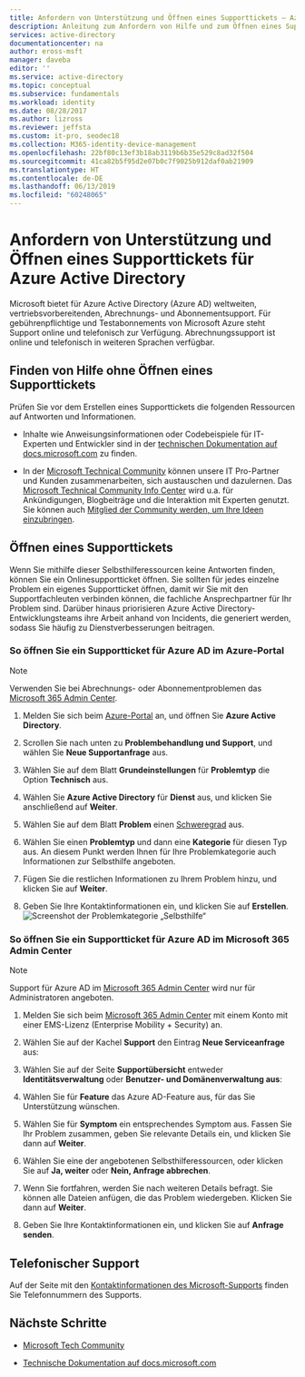 ```yaml
---
title: Anfordern von Unterstützung und Öffnen eines Supporttickets – Azure Active Directory | Microsoft-Dokumentation
description: Anleitung zum Anfordern von Hilfe und zum Öffnen eines Supporttickets für Azure Active Directory.
services: active-directory
documentationcenter: na
author: eross-msft
manager: daveba
editor: ''
ms.service: active-directory
ms.topic: conceptual
ms.subservice: fundamentals
ms.workload: identity
ms.date: 08/28/2017
ms.author: lizross
ms.reviewer: jeffsta
ms.custom: it-pro, seodec18
ms.collection: M365-identity-device-management
ms.openlocfilehash: 22bf80c13ef3b18ab3119b6b35e529c8ad32f504
ms.sourcegitcommit: 41ca82b5f95d2e07b0c7f9025b912daf0ab21909
ms.translationtype: HT
ms.contentlocale: de-DE
ms.lasthandoff: 06/13/2019
ms.locfileid: "60248065"
---
```

# <a name="find-help-and-open-a-support-ticket-for-azure-active-directory"></a>Anfordern von Unterstützung und Öffnen eines Supporttickets für Azure Active Directory
Microsoft bietet für Azure Active Directory (Azure AD) weltweiten, vertriebsvorbereitenden, Abrechnungs- und Abonnementsupport. Für gebührenpflichtige und Testabonnements von Microsoft Azure steht Support online und telefonisch zur Verfügung. Abrechnungssupport ist online und telefonisch in weiteren Sprachen verfügbar. 

## <a name="find-help-without-opening-a-support-ticket"></a>Finden von Hilfe ohne Öffnen eines Supporttickets

Prüfen Sie vor dem Erstellen eines Supporttickets die folgenden Ressourcen auf Antworten und Informationen. 

* Inhalte wie Anweisungsinformationen oder Codebeispiele für IT-Experten und Entwickler sind in der [technischen Dokumentation auf docs.microsoft.com](https://docs.microsoft.com/azure/active-directory/) zu finden.

* In der [Microsoft Technical Community](https://techcommunity.microsoft.com/) können unsere IT Pro-Partner und Kunden zusammenarbeiten, sich austauschen und dazulernen. Das [Microsoft Technical Community Info Center](https://techcommunity.microsoft.com/t5/Community-Info-Center/ct-p/Community-Info-Center) wird u.a. für Ankündigungen, Blogbeiträge und die Interaktion mit Experten genutzt. Sie können auch [Mitglied der Community werden, um Ihre Ideen einzubringen](https://techcommunity.microsoft.com/t5/Communities/ct-p/communities).


## <a name="open-a-support-ticket"></a>Öffnen eines Supporttickets

Wenn Sie mithilfe dieser Selbsthilferessourcen keine Antworten finden, können Sie ein Onlinesupportticket öffnen. Sie sollten für jedes einzelne Problem ein eigenes Supportticket öffnen, damit wir Sie mit den Supportfachleuten verbinden können, die fachliche Ansprechpartner für Ihr Problem sind. Darüber hinaus priorisieren Azure Active Directory-Entwicklungsteams ihre Arbeit anhand von Incidents, die generiert werden, sodass Sie häufig zu Dienstverbesserungen beitragen.

### <a name="how-to-open-a-support-ticket-for-azure-ad-in-the-azure-portal"></a>So öffnen Sie ein Supportticket für Azure AD im Azure-Portal

> [!NOTE]
> Verwenden Sie bei Abrechnungs- oder Abonnementproblemen das [Microsoft 365 Admin Center](https://admin.microsoft.com).
> 

1. Melden Sie sich beim [Azure-Portal](https://portal.azure.com) an, und öffnen Sie **Azure Active Directory**.
   
2. Scrollen Sie nach unten zu **Problembehandlung und Support**, und wählen Sie **Neue Supportanfrage** aus.
   
3. Wählen Sie auf dem Blatt **Grundeinstellungen** für **Problemtyp** die Option **Technisch** aus.
   
4. Wählen Sie **Azure Active Directory** für **Dienst** aus, und klicken Sie anschließend auf **Weiter**.

5. Wählen Sie auf dem Blatt **Problem** einen [Schweregrad](https://azure.microsoft.com/support/plans/response/) aus.
  
6. Wählen Sie einen **Problemtyp** und dann eine **Kategorie** für diesen Typ aus. An diesem Punkt werden Ihnen für Ihre Problemkategorie auch Informationen zur Selbsthilfe angeboten.
  
7. Fügen Sie die restlichen Informationen zu Ihrem Problem hinzu, und klicken Sie auf **Weiter**.
  
8. Geben Sie Ihre Kontaktinformationen ein, und klicken Sie auf **Erstellen**.
  ![Screenshot der Problemkategorie „Selbsthilfe“](./media/active-directory-troubleshooting-support-howto/open-support-ticket.png)

### <a name="how-to-open-a-support-ticket-for-azure-ad-in-the-microsoft-365-admin-center"></a>So öffnen Sie ein Supportticket für Azure AD im Microsoft 365 Admin Center

> [!NOTE]
> Support für Azure AD im [Microsoft 365 Admin Center](https://admin.microsoft.com) wird nur für Administratoren angeboten. 

1. Melden Sie sich beim [Microsoft 365 Admin Center](https://admin.microsoft.com) mit einem Konto mit einer EMS-Lizenz (Enterprise Mobility + Security) an.

2. Wählen Sie auf der Kachel **Support** den Eintrag **Neue Serviceanfrage** aus:

3. Wählen Sie auf der Seite **Supportübersicht** entweder **Identitätsverwaltung** oder **Benutzer- und Domänenverwaltung aus**:

4. Wählen Sie für **Feature** das Azure AD-Feature aus, für das Sie Unterstützung wünschen.

5. Wählen Sie für **Symptom** ein entsprechendes Symptom aus. Fassen Sie Ihr Problem zusammen, geben Sie relevante Details ein, und klicken Sie dann auf **Weiter**.

6. Wählen Sie eine der angebotenen Selbsthilferessourcen, oder klicken Sie auf **Ja, weiter** oder **Nein, Anfrage abbrechen**.

7. Wenn Sie fortfahren, werden Sie nach weiteren Details befragt. Sie können alle Dateien anfügen, die das Problem wiedergeben. Klicken Sie dann auf **Weiter**.

8. Geben Sie Ihre Kontaktinformationen ein, und klicken Sie auf **Anfrage senden**.

## <a name="get-phone-support"></a>Telefonischer Support

Auf der Seite mit den [Kontaktinformationen des Microsoft-Supports](https://portal.office.com/Support/ContactUs.aspx) finden Sie Telefonnummern des Supports.

##  <a name="next-steps"></a>Nächste Schritte

* [Microsoft Tech Community](https://techcommunity.microsoft.com/)

* [Technische Dokumentation auf docs.microsoft.com](https://docs.microsoft.com/azure/active-directory/)
